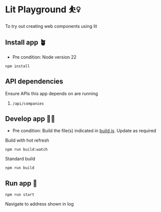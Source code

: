 # Lit Playground ⛹️‍♀️

To try out creating web components using lit

## Install app 🪴

- Pre condition: Node version 22

`npm install`

## API dependencies

Ensure APIs this app depends on are running

1. `/api/companies`

## Develop app 👷‍♀️

- Pre condition: Build the file(s) indicated in [build.js](build.js). Update as required

Build with hot refresh

`npm run build:watch`

Standard build

`npm run build`

## Run app 🚀

`npm run start`

Navigate to address shown in log
